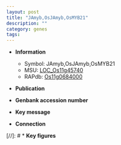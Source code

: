 ```yaml
---
layout: post
title: "JAmyb,OsJAmyb,OsMYB21"
description: ""
category: genes
tags: 
---
```


* **Information**  
    + Symbol: JAmyb,OsJAmyb,OsMYB21  
    + MSU: [LOC_Os11g45740](http://rice.uga.edu/cgi-bin/ORF_infopage.cgi?orf=LOC_Os11g45740)  
    + RAPdb: [Os11g0684000](http://rapdb.dna.affrc.go.jp/viewer/gbrowse_details/irgsp1?name=Os11g0684000)  

* **Publication**  

* **Genbank accession number**  

* **Key message**  

* **Connection**  

[//]: # * **Key figures**  


